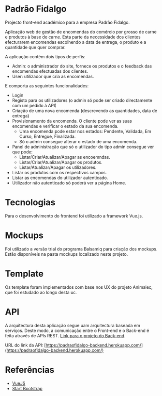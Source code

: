 # Padrão Fidalgo
Projecto front-end académico para a empresa Padrão Fidalgo.

Aplicação web de gestão de encomendas do comércio por grosso de carne e produtos à base de carne. Esta parte da necessidade dos clientes efecturarem encomendas escolhendo a data de entrega, o produto e a quantidade que quer comprar.

A aplicação contém dois tipos de perfis:

* Admin: o administrador do site, fornece os produtos e o feedback das encomendas efectuadas dos clientes. 
* User: utilizador que cria as encomendas.

E comporta as seguintes funcionalidades:

* Login
* Registo para os utilizadores (o admin só pode ser criado directamente com um pedido à API)
* Criação de uma nova encomenda (descrevendo as quantidades, data de entrega)
* Provisionamento da encomenda. O cliente pode ver as suas encomendas e verificar o estado da sua encomenda.
    * Uma encomenda pode estar nos estados: Pendente, Validada, Em Curso, Entregue, Finalizada.
    * Só o admin consegue alterar o estado de uma encomenda.
* Panel de administração que só o utilizador do tipo admin consegue ver que pode:
    * Listar/Criar/Atualizar/Apagar as encoemndas.
    * Listar/Criar/Atualizar/Apagar os produtos.
    * Listar/Atualizar/Apagar os utilizadores.
* Listar os produtos com os respectivos campos.
* Listar as encomendas do utilizador autenticado. 
* Utilizador não autenticado só poderá ver a página Home.

# Tecnologias 

Para o desenvolvimento do frontend foi utilizado a framework Vue.js.

# Mockups

Foi utilizado a versão trial do programa Balsamiq para criação dos mockups. Estão disponíveis na pasta mockups localizado neste projeto.

# Template

Os template foram implementados com base nos UX do projeto Animalec, que foi estudado ao longo desta uc.

# API

A arquitectura desta aplicação segue uam arquitectura baseada em serviços. Deste modo, a comunicação entre o Front-end e o Back-end é feita através de APIs REST. [Link para o projeto do Back-end](https://github.com/jnobre/PadraoFidalgo-backend).

URL do link da API: [https://padraofidalgo-backend.herokuapp.com/](https://padraofidalgo-backend.herokuapp.com/)

# Referências

* [VueJS](https://vuejs.org/)
* [Start Bootstrap](https://startbootstrap.com/)